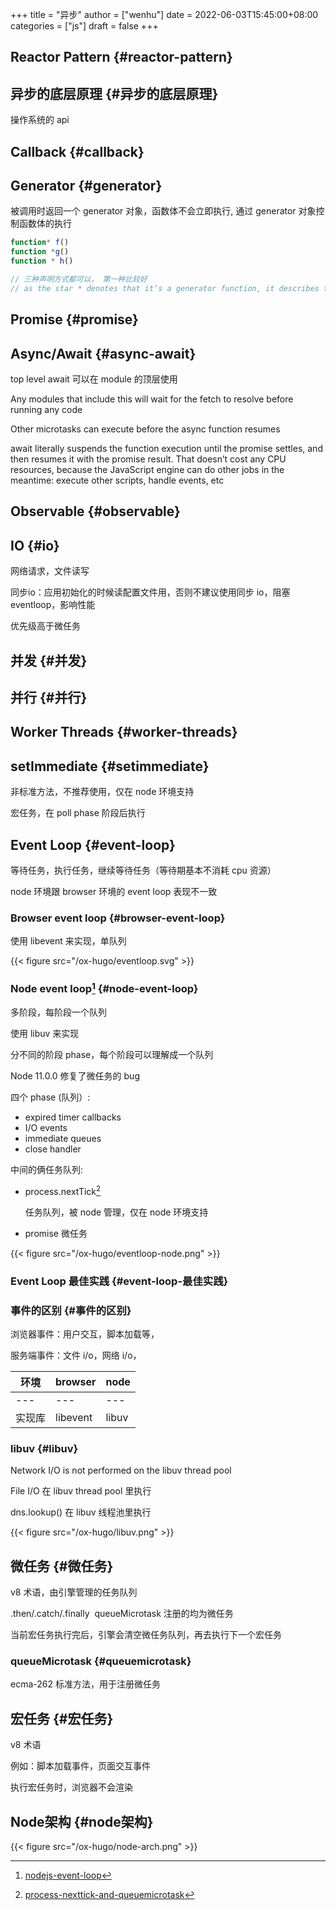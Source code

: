 +++
title = "异步"
author = ["wenhu"]
date = 2022-06-03T15:45:00+08:00
categories = ["js"]
draft = false
+++

## Reactor Pattern {#reactor-pattern}


## 异步的底层原理 {#异步的底层原理}

操作系统的 api


## Callback {#callback}


## Generator {#generator}

被调用时返回一个 generator 对象，函数体不会立即执行, 通过 generator 对象控制函数体的执行

```js
function* f()
function *g()
function * h()

// 三种声明方式都可以， 第一种比较好
// as the star * denotes that it’s a generator function, it describes the kind, not the name, so it should stick with the function keyword
```


## Promise {#promise}


## Async/Await {#async-await}

top level await 可以在 module 的顶层使用

Any modules that include this will wait for the fetch to resolve before running any code

Other microtasks can execute before the async function resumes

await literally suspends the function execution until the promise settles, and then resumes it with the promise result. That doesn’t cost any CPU resources, because the JavaScript engine can do other jobs in the meantime: execute other scripts, handle events, etc


## Observable {#observable}


## IO {#io}

网络请求，文件读写

同步io：应用初始化的时候读配置文件用，否则不建议使用同步 io，阻塞 eventloop，影响性能

优先级高于微任务


## 并发 {#并发}


## 并行 {#并行}


## Worker Threads {#worker-threads}


## setImmediate {#setimmediate}

非标准方法，不推荐使用，仅在 node 环境支持

宏任务，在 poll phase 阶段后执行


## Event Loop {#event-loop}

等待任务，执行任务，继续等待任务（等待期基本不消耗 cpu 资源）

node 环境跟 browser 环境的 event loop 表现不一致


### Browser event loop {#browser-event-loop}

使用 libevent 来实现，单队列

{{< figure src="/ox-hugo/eventloop.svg" >}}


### Node event loop[^fn:1] {#node-event-loop}

多阶段，每阶段一个队列

使用 libuv 来实现

分不同的阶段 phase，每个阶段可以理解成一个队列

Node 11.0.0 修复了微任务的 bug

四个 phase (队列）:

-   expired timer callbacks
-   I/O events
-   immediate queues
-   close handler

中间的俩任务队列:

-   process.nextTick[^fn:2]

    任务队列，被 node 管理，仅在 node 环境支持

-   promise 微任务

{{< figure src="/ox-hugo/eventloop-node.png" >}}


### Event Loop 最佳实践 {#event-loop-最佳实践}


### 事件的区别 {#事件的区别}

浏览器事件：用户交互，脚本加载等，

服务端事件：文件 i/o，网络 i/o，

| 环境 | browser  | node  |
|----|----------|-------|
| --- | ---      | ---   |
| 实现库 | libevent | libuv |


### libuv {#libuv}

Network I/O is not performed on the libuv thread pool

File I/O 在 libuv thread pool 里执行

dns.lookup() 在 libuv 线程池里执行

{{< figure src="/ox-hugo/libuv.png" >}}


## 微任务 {#微任务}

v8 术语，由引擎管理的任务队列

.then/.catch/.finally  queueMicrotask 注册的均为微任务

当前宏任务执行完后，引擎会清空微任务队列，再去执行下一个宏任务


### queueMicrotask {#queuemicrotask}

ecma-262 标准方法，用于注册微任务


## 宏任务 {#宏任务}

v8 术语

例如：脚本加载事件，页面交互事件

执行宏任务时，浏览器不会渲染


## Node架构 {#node架构}

{{< figure src="/ox-hugo/node-arch.png" >}}

[^fn:1]: [nodejs-event-loop](https://blog.insiderattack.net/event-loop-and-the-big-picture-nodejs-event-loop-part-1-1cb67a182810)
[^fn:2]: [process-nexttick-and-queuemicrotask](https://stackoverflow.com/questions/55467033/difference-between-process-nexttick-and-queuemicrotask)